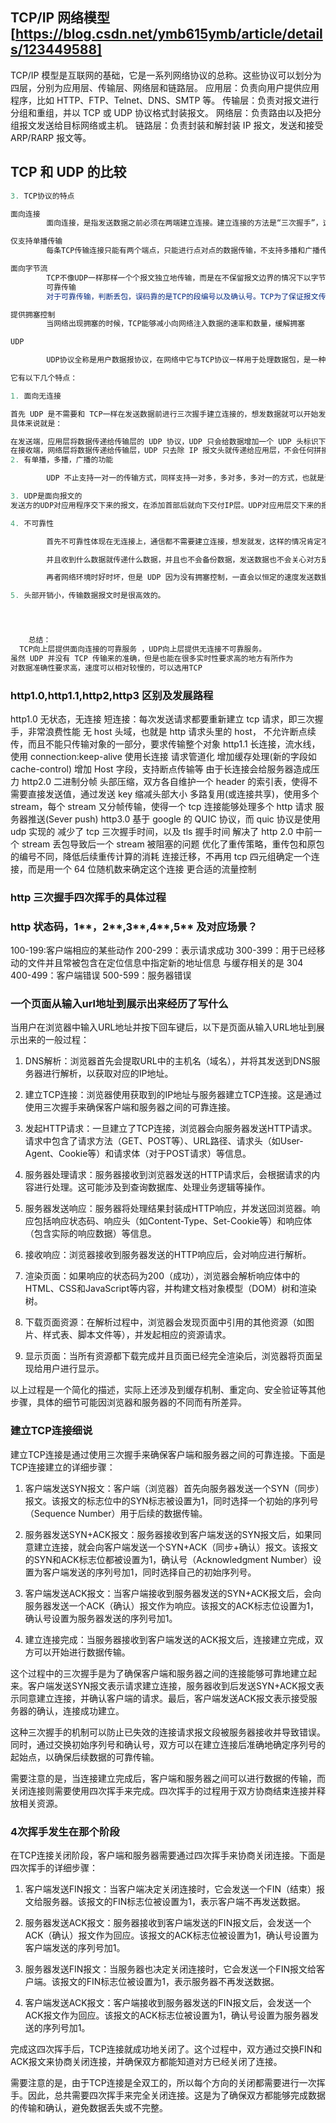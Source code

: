 ## TCP/IP 网络模型 [https://blog.csdn.net/ymb615ymb/article/details/123449588]

TCP/IP 模型是互联网的基础，它是一系列网络协议的总称。这些协议可以划分为四层，分别为应用层、传输层、网络层和链路层。
应用层：负责向用户提供应用程序，比如 HTTP、FTP、Telnet、DNS、SMTP 等。
传输层：负责对报文进行分组和重组，并以 TCP 或 UDP 协议格式封装报文。
网络层：负责路由以及把分组报文发送给目标网络或主机。
链路层：负责封装和解封装 IP 报文，发送和接受 ARP/RARP 报文等。

## TCP 和 UDP 的比较

```js
3. TCP协议的特点

面向连接
        面向连接，是指发送数据之前必须在两端建立连接。建立连接的方法是“三次握手”，这样能建立可靠的连接。建立连接，是为数据的可靠传输打下了基础。

仅支持单播传输
        每条TCP传输连接只能有两个端点，只能进行点对点的数据传输，不支持多播和广播传输方式。

面向字节流
        TCP不像UDP一样那样一个个报文独立地传输，而是在不保留报文边界的情况下以字节流方式进行传输。
        可靠传输
        对于可靠传输，判断丢包，误码靠的是TCP的段编号以及确认号。TCP为了保证报文传输的可靠，就给每个包一个序号，同时序号也保证了传送到接收端实体的包的按序接收。然后接收端实体对已成功收到的字节发回一个相应的确认(ACK)；如果发送端实体在合理的往返时延(RTT)内未收到确认，那么对应的数据（假设丢失了）将会被重传。

提供拥塞控制
        当网络出现拥塞的时候，TCP能够减小向网络注入数据的速率和数量，缓解拥塞

UDP

        UDP协议全称是用户数据报协议，在网络中它与TCP协议一样用于处理数据包，是一种无连接的协议。在OSI模型中，在第四层——传输层，处于IP协议的上一层。UDP有不提供数据包分组、组装和不能对数据包进行排序的缺点，也就是说，当报文发送之后，是无法得知其是否安全完整到达的。

它有以下几个特点：

1. 面向无连接

首先 UDP 是不需要和 TCP一样在发送数据前进行三次握手建立连接的，想发数据就可以开始发送了。并且也只是数据报文的搬运工，不会对数据报文进行任何拆分和拼接操作。
具体来说就是：

在发送端，应用层将数据传递给传输层的 UDP 协议，UDP 只会给数据增加一个 UDP 头标识下是 UDP 协议，然后就传递给网络层了
在接收端，网络层将数据传递给传输层，UDP 只去除 IP 报文头就传递给应用层，不会任何拼接操作
2. 有单播，多播，广播的功能

        UDP 不止支持一对一的传输方式，同样支持一对多，多对多，多对一的方式，也就是说 UDP 提供了单播，多播，广播的功能。

3. UDP是面向报文的
发送方的UDP对应用程序交下来的报文，在添加首部后就向下交付IP层。UDP对应用层交下来的报文，既不合并，也不拆分，而是保留这些报文的边界。因此，应用程序必须选择合适大小的报文

4. 不可靠性

        首先不可靠性体现在无连接上，通信都不需要建立连接，想发就发，这样的情况肯定不可靠。

        并且收到什么数据就传递什么数据，并且也不会备份数据，发送数据也不会关心对方是否已经正确接收到数据了。

        再者网络环境时好时坏，但是 UDP 因为没有拥塞控制，一直会以恒定的速度发送数据。即使网络条件不好，也不会对发送速率进行调整。这样实现的弊端就是在网络条件不好的情况下可能会导致丢包，但是优点也很明显，在某些实时性要求高的场景（比如电话会议）就需要使用 UDP 而不是 TCP。

5. 头部开销小，传输数据报文时是很高效的。




    总结：
  TCP向上层提供面向连接的可靠服务 ，UDP向上层提供无连接不可靠服务。
虽然 UDP 并没有 TCP 传输来的准确，但是也能在很多实时性要求高的地方有所作为
对数据准确性要求高，速度可以相对较慢的，可以选用TCP
```

### http1.0,http1.1,http2,http3 区别及发展路程

http1.0
无状态，无连接
短连接：每次发送请求都要重新建立 tcp 请求，即三次握手，非常浪费性能
无 host 头域，也就是 http 请求头里的 host，
不允许断点续传，而且不能只传输对象的一部分，要求传输整个对象
http1.1
长连接，流水线，使用 connection:keep-alive 使用长连接
请求管道化
增加缓存处理(新的字段如 cache-control)
增加 Host 字段，支持断点传输等
由于长连接会给服务器造成压力
http2.0
二进制分帧
头部压缩，双方各自维护一个 header 的索引表，使得不需要直接发送值，通过发送 key 缩减头部大小
多路复用(或连接共享)，使用多个 stream，每个 stream 又分帧传输，使得一个 tcp 连接能够处理多个 http 请求
服务器推送(Sever push)
http3.0
基于 google 的 QUIC 协议，而 quic 协议是使用 udp 实现的
减少了 tcp 三次握手时间，以及 tls 握手时间
解决了 http 2.0 中前一个 stream 丢包导致后一个 stream 被阻塞的问题
优化了重传策略，重传包和原包的编号不同，降低后续重传计算的消耗
连接迁移，不再用 tcp 四元组确定一个连接，而是用一个 64 位随机数来确定这个连接
更合适的流量控制

### http 三次握手四次挥手的具体过程

### http 状态码，1**，2**,3**,4**,5\*\* 及对应场景？

100-199:客户端相应的某些动作
200-299：表示请求成功
300-399：用于已经移动的文件并且常被包含在定位信息中指定新的地址信息 与缓存相关的是 304
400-499：客户端错误
500-599：服务器错误

### 一个页面从输入url地址到展示出来经历了写什么
当用户在浏览器中输入URL地址并按下回车键后，以下是页面从输入URL地址到展示出来的一般过程：

1. DNS解析：浏览器首先会提取URL中的主机名（域名），并将其发送到DNS服务器进行解析，以获取对应的IP地址。

2. 建立TCP连接：浏览器使用获取到的IP地址与服务器建立TCP连接。这是通过使用三次握手来确保客户端和服务器之间的可靠连接。

3. 发起HTTP请求：一旦建立了TCP连接，浏览器会向服务器发送HTTP请求。请求中包含了请求方法（GET、POST等）、URL路径、请求头（如User-Agent、Cookie等）和请求体（对于POST请求）等信息。

4. 服务器处理请求：服务器接收到浏览器发送的HTTP请求后，会根据请求的内容进行处理。这可能涉及到查询数据库、处理业务逻辑等操作。

5. 服务器发送响应：服务器将处理结果封装成HTTP响应，并发送回浏览器。响应包括响应状态码、响应头（如Content-Type、Set-Cookie等）和响应体（包含实际的响应数据）等信息。

6. 接收响应：浏览器接收到服务器发送的HTTP响应后，会对响应进行解析。

7. 渲染页面：如果响应的状态码为200（成功），浏览器会解析响应体中的HTML、CSS和JavaScript等内容，并构建文档对象模型（DOM）树和渲染树。

8. 下载页面资源：在解析过程中，浏览器会发现页面中引用的其他资源（如图片、样式表、脚本文件等），并发起相应的资源请求。

9. 显示页面：当所有资源都下载完成并且页面已经完全渲染后，浏览器将页面呈现给用户进行显示。

以上过程是一个简化的描述，实际上还涉及到缓存机制、重定向、安全验证等其他步骤，具体的细节可能因浏览器和服务器的不同而有所差异。


### 建立TCP连接细说
建立TCP连接是通过使用三次握手来确保客户端和服务器之间的可靠连接。下面是TCP连接建立的详细步骤：

1. 客户端发送SYN报文：客户端（浏览器）首先向服务器发送一个SYN（同步）报文。该报文的标志位中的SYN标志被设置为1，同时选择一个初始的序列号（Sequence Number）用于后续的数据传输。

2. 服务器发送SYN+ACK报文：服务器接收到客户端发送的SYN报文后，如果同意建立连接，就会向客户端发送一个SYN+ACK（同步+确认）报文。该报文的SYN和ACK标志位都被设置为1，确认号（Acknowledgment Number）设置为客户端发送的序列号加1，同时选择自己的初始序列号。

3. 客户端发送ACK报文：当客户端接收到服务器发送的SYN+ACK报文后，会向服务器发送一个ACK（确认）报文作为响应。该报文的ACK标志位设置为1，确认号设置为服务器发送的序列号加1。

4. 建立连接完成：当服务器接收到客户端发送的ACK报文后，连接建立完成，双方可以开始进行数据传输。

这个过程中的三次握手是为了确保客户端和服务器之间的连接能够可靠地建立起来。客户端发送SYN报文表示请求建立连接，服务器收到后发送SYN+ACK报文表示同意建立连接，并确认客户端的请求。最后，客户端发送ACK报文表示接受服务器的确认，连接成功建立。

这种三次握手的机制可以防止已失效的连接请求报文段被服务器接收并导致错误。同时，通过交换初始序列号和确认号，双方可以在建立连接后准确地确定序列号的起始点，以确保后续数据的可靠传输。

需要注意的是，当连接建立完成后，客户端和服务器之间可以进行数据的传输，而关闭连接则需要使用四次挥手来完成。四次挥手的过程用于双方协商结束连接并释放相关资源。


###  4次挥手发生在那个阶段
在TCP连接关闭阶段，客户端和服务器需要通过四次挥手来协商关闭连接。下面是四次挥手的详细步骤：

1. 客户端发送FIN报文：当客户端决定关闭连接时，它会发送一个FIN（结束）报文给服务器。该报文的FIN标志位被设置为1，表示客户端不再发送数据。

2. 服务器发送ACK报文：服务器接收到客户端发送的FIN报文后，会发送一个ACK（确认）报文作为回应。该报文的ACK标志位被设置为1，确认号设置为客户端发送的序列号加1。

3. 服务器发送FIN报文：当服务器也决定关闭连接时，它会发送一个FIN报文给客户端。该报文的FIN标志位被设置为1，表示服务器不再发送数据。

4. 客户端发送ACK报文：客户端接收到服务器发送的FIN报文后，会发送一个ACK报文作为回应。该报文的ACK标志位被设置为1，确认号设置为服务器发送的序列号加1。

完成这四次挥手后，TCP连接就成功地关闭了。这个过程中，双方通过交换FIN和ACK报文来协商关闭连接，并确保双方都能知道对方已经关闭了连接。

需要注意的是，由于TCP连接是全双工的，所以每个方向的关闭都需要进行一次挥手。因此，总共需要四次挥手来完全关闭连接。这是为了确保双方都能够完成数据的传输和确认，避免数据丢失或不完整。